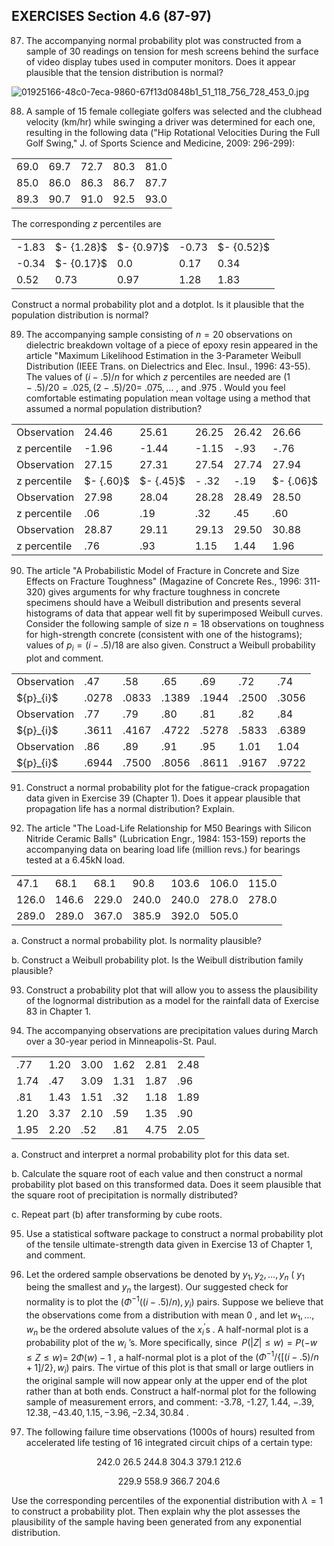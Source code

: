 ## EXERCISES Section 4.6 (87-97)

87. The accompanying normal probability plot was constructed from a sample of 30 readings on tension for mesh screens behind the surface of video display tubes used in computer monitors. Does it appear plausible that the tension distribution is normal?

![01925166-48c0-7eca-9860-67f13d0848b1_51_118_756_728_453_0.jpg](images/01925166-48c0-7eca-9860-67f13d0848b1_51_118_756_728_453_0.jpg)

88. A sample of 15 female collegiate golfers was selected and the clubhead velocity $\left( {\mathrm{{km}}/\mathrm{{hr}}}\right)$ while swinging a driver was determined for each one, resulting in the following data ("Hip Rotational Velocities During the Full Golf Swing," J. of Sports Science and Medicine, 2009: 296-299):

<table><tr><td>69.0</td><td>69.7</td><td>72.7</td><td>80.3</td><td>81.0</td></tr><tr><td>85.0</td><td>86.0</td><td>86.3</td><td>86.7</td><td>87.7</td></tr><tr><td>89.3</td><td>90.7</td><td>91.0</td><td>92.5</td><td>93.0</td></tr></table>

The corresponding $z$ percentiles are

<table><tr><td>-1.83</td><td>$- {1.28}$</td><td>$- {0.97}$</td><td>-0.73</td><td>$- {0.52}$</td></tr><tr><td>-0.34</td><td>$- {0.17}$</td><td>0.0</td><td>0.17</td><td>0.34</td></tr><tr><td>0.52</td><td>0.73</td><td>0.97</td><td>1.28</td><td>1.83</td></tr></table>

Construct a normal probability plot and a dotplot. Is it plausible that the population distribution is normal?

89. The accompanying sample consisting of $n = {20}$ observations on dielectric breakdown voltage of a piece of epoxy resin appeared in the article "Maximum Likelihood Estimation in the 3-Parameter Weibull Distribution (IEEE Trans. on Dielectrics and Elec. Insul., 1996: 43-55). The values of $\left( {i - {.5}}\right) /n$ for which $z$ percentiles are needed are $\left( {1 - {.5}}\right) /{20} = {.025},\left( {2 - {.5}}\right) /{20} =$ ${.075},\ldots$ , and .975 . Would you feel comfortable estimating population mean voltage using a method that assumed a normal population distribution?

<table><tr><td>Observation</td><td>24.46</td><td>25.61</td><td>26.25</td><td>26.42</td><td>26.66</td></tr><tr><td>z percentile</td><td>-1.96</td><td>-1.44</td><td>-1.15</td><td>-.93</td><td>-.76</td></tr><tr><td>Observation</td><td>27.15</td><td>27.31</td><td>27.54</td><td>27.74</td><td>27.94</td></tr><tr><td>z percentile</td><td>$- {.60}$</td><td>$- {.45}$</td><td>- .32</td><td>-.19</td><td>$- {.06}$</td></tr><tr><td>Observation</td><td>27.98</td><td>28.04</td><td>28.28</td><td>28.49</td><td>28.50</td></tr><tr><td>z percentile</td><td>.06</td><td>.19</td><td>.32</td><td>.45</td><td>.60</td></tr><tr><td>Observation</td><td>28.87</td><td>29.11</td><td>29.13</td><td>29.50</td><td>30.88</td></tr><tr><td>z percentile</td><td>.76</td><td>.93</td><td>1.15</td><td>1.44</td><td>1.96</td></tr></table>

90. The article "A Probabilistic Model of Fracture in Concrete and Size Effects on Fracture Toughness" (Magazine of Concrete Res., 1996: 311-320) gives arguments for why fracture toughness in concrete specimens should have a Weibull distribution and presents several histograms of data that appear well fit by superimposed Weibull curves. Consider the following sample of size $n = {18}$ observations on toughness for high-strength concrete (consistent with one of the histograms); values of ${p}_{i} = \left( {i - {.5}}\right) /{18}$ are also given. Construct a Weibull probability plot and comment.

<table><tr><td>Observation</td><td>.47</td><td>.58</td><td>.65</td><td>.69</td><td>.72</td><td>.74</td></tr><tr><td>${p}_{i}$</td><td>.0278</td><td>.0833</td><td>.1389</td><td>.1944</td><td>.2500</td><td>.3056</td></tr><tr><td>Observation</td><td>.77</td><td>.79</td><td>.80</td><td>.81</td><td>.82</td><td>.84</td></tr><tr><td>${p}_{i}$</td><td>.3611</td><td>.4167</td><td>.4722</td><td>.5278</td><td>.5833</td><td>.6389</td></tr><tr><td>Observation</td><td>.86</td><td>.89</td><td>.91</td><td>.95</td><td>1.01</td><td>1.04</td></tr><tr><td>${p}_{i}$</td><td>.6944</td><td>.7500</td><td>.8056</td><td>.8611</td><td>.9167</td><td>.9722</td></tr></table>

91. Construct a normal probability plot for the fatigue-crack propagation data given in Exercise 39 (Chapter 1). Does it appear plausible that propagation life has a normal distribution? Explain.

92. The article "The Load-Life Relationship for M50 Bearings with Silicon Nitride Ceramic Balls" (Lubrication Engr., 1984: 153-159) reports the accompanying data on bearing load life (million revs.) for bearings tested at a ${6.45}\mathrm{{kN}}$ load.

<table><tr><td>47.1</td><td>68.1</td><td>68.1</td><td>90.8</td><td>103.6</td><td>106.0</td><td>115.0</td></tr><tr><td>126.0</td><td>146.6</td><td>229.0</td><td>240.0</td><td>240.0</td><td>278.0</td><td>278.0</td></tr><tr><td>289.0</td><td>289.0</td><td>367.0</td><td>385.9</td><td>392.0</td><td>505.0</td><td></td></tr></table>

a. Construct a normal probability plot. Is normality plausible?

b. Construct a Weibull probability plot. Is the Weibull distribution family plausible?

93. Construct a probability plot that will allow you to assess the plausibility of the lognormal distribution as a model for the rainfall data of Exercise 83 in Chapter 1.

94. The accompanying observations are precipitation values during March over a 30-year period in Minneapolis-St. Paul.

<table><tr><td>.77</td><td>1.20</td><td>3.00</td><td>1.62</td><td>2.81</td><td>2.48</td></tr><tr><td>1.74</td><td>.47</td><td>3.09</td><td>1.31</td><td>1.87</td><td>.96</td></tr><tr><td>.81</td><td>1.43</td><td>1.51</td><td>.32</td><td>1.18</td><td>1.89</td></tr><tr><td>1.20</td><td>3.37</td><td>2.10</td><td>.59</td><td>1.35</td><td>.90</td></tr><tr><td>1.95</td><td>2.20</td><td>.52</td><td>.81</td><td>4.75</td><td>2.05</td></tr></table>

a. Construct and interpret a normal probability plot for this data set.

b. Calculate the square root of each value and then construct a normal probability plot based on this transformed data. Does it seem plausible that the square root of precipitation is normally distributed?

c. Repeat part (b) after transforming by cube roots.

95. Use a statistical software package to construct a normal probability plot of the tensile ultimate-strength data given in Exercise 13 of Chapter 1, and comment.

96. Let the ordered sample observations be denoted by ${y}_{1},{y}_{2},\ldots ,{y}_{n}$ ( ${y}_{1}$ being the smallest and ${y}_{n}$ the largest). Our suggested check for normality is to plot the $\left( {{\Phi }^{-1}\left( {\left( {i - {.5}}\right) /n}\right) ,{y}_{i}}\right)$ pairs. Suppose we believe that the observations come from a distribution with mean 0 , and let ${w}_{1},\ldots ,{w}_{n}$ be the ordered absolute values of the ${x}_{i}{}^{\prime }\mathrm{s}$ . A half-normal plot is a probability plot of the ${w}_{i}$ ’s. More specifically, since $\;P\left( {\left| Z\right| \leq w}\right) = P\left( {-w \leq Z \leq w}\right) =$ ${2\Phi }\left( w\right) - 1$ , a half-normal plot is a plot of the $\left( {{\Phi }^{-1}/\{ \left\lbrack {\left( {i - {.5}}\right) /n + 1}\right\rbrack /2\} ,{w}_{i}}\right)$ pairs. The virtue of this plot is that small or large outliers in the original sample will now appear only at the upper end of the plot rather than at both ends. Construct a half-normal plot for the following sample of measurement errors, and comment: -3.78, -1.27, 1.44, $- {.39},{12.38}, - {43.40},{1.15}, - {3.96}, - {2.34},{30.84}$ .

97. The following failure time observations (1000s of hours) resulted from accelerated life testing of 16 integrated circuit chips of a certain type:

$$
\text{242.0 26.5 244.8 304.3 379.1 212.6}
$$

$$
\text{229.9 558.9 366.7 204.6}
$$

Use the corresponding percentiles of the exponential distribution with $\lambda = 1$ to construct a probability plot. Then explain why the plot assesses the plausibility of the sample having been generated from any exponential distribution.